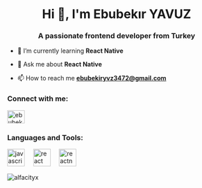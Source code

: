 <h1 align="center">Hi 👋, I'm Ebubekır YAVUZ</h1>
<h3 align="center">A passionate frontend developer from Turkey</h3>



- 🌱 I’m currently learning **React Native**

- 💬 Ask me about **React Native**

- 📫 How to reach me **ebubekiryvz3472@gmail.com**

<h3 align="left">Connect with me:</h3>
<p align="left">
<a href="https://www.linkedin.com/in/ebubek%C4%B1ryavuz/" target="blank"><img align="center" src="https://raw.githubusercontent.com/rahuldkjain/github-profile-readme-generator/master/src/images/icons/Social/linked-in-alt.svg" alt="ebubekır yavuz" height="30" width="40" /></a>
</p>

<h3 align="left">Languages and Tools:</h3>
<p align="left">
  <!-- JavaScript Icon -->
  <a href="https://developer.mozilla.org/en-US/docs/Web/JavaScript" target="_blank" rel="noreferrer" style="text-decoration: none; border: none; outline: none;">
    <img src="https://cdnjs.cloudflare.com/ajax/libs/font-awesome/6.0.0-beta3/svgs/brands/js.svg" alt="javascript" width="40" height="40" style="border: none; outline: none;"/>
  </a>&nbsp;&nbsp;&nbsp;
  <!-- React Icon -->
  <a href="https://reactjs.org/" target="_blank" rel="noreferrer" style="text-decoration: none; border: none; outline: none;">
    <img src="https://cdnjs.cloudflare.com/ajax/libs/font-awesome/6.0.0-beta3/svgs/brands/react.svg" alt="react" width="40" height="40" style="border: none; outline: none;"/>
  </a>&nbsp;&nbsp;&nbsp;
  <!-- React Native Icon -->
  <a href="https://reactnative.dev/" target="_blank" rel="noreferrer" style="text-decoration: none; border: none; outline: none;">
    <img src="https://cdnjs.cloudflare.com/ajax/libs/font-awesome/6.0.0-beta3/svgs/brands/react.svg" alt="reactnative" width="40" height="40" style="border: none; outline: none;"/>
  </a>
</p>




<p align="left"> <img src="https://komarev.com/ghpvc/?username=alfacityx&label=Profile%20views&color=0e75b6&style=flat" alt="alfacityx" /> </p>
